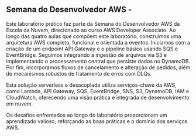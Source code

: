 ## Semana do Desenvolvedor AWS - 

Este laboratório prático faz parte da Semana do Desenvolvedor AWS da Escola da Nuvem, direcionado ao curso AWS Developer Associate.
Ao longo das quatro aulas que compõem este laboratório, construímos uma arquitetura AWS completa, funcional e orientada a eventos. Iniciamos com a criação de um endpoint API Gateway e o pipeline básico usando SQS e EventBridge. Seguimos integrando a ingestão de arquivos via S3 e implementando o processamento central que persiste dados no DynamoDB. Por fim, incorporamos fluxos de cancelamento e alteração de pedidos, além de mecanismos robustos de tratamento de erros com DLQs.

Esta solução serverless e desacoplada utiliza serviços-chave da AWS, como Lambda, API Gateway, SQS, EventBridge, SNS, S3, DynamoDB, IAM e CloudWatch, oferecendo uma visão prática e integrada de desenvolvimento em nuvem.

Os desafios enfrentados ao longo do laboratório proporcionam um aprendizado valioso, reforçando as boas práticas e o domínio dos serviços AWS.
